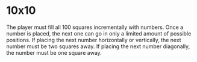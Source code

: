 # 10x10

The player must fill all 100 squares incrementally with numbers. Once a number is placed, the next one can go in only a limited amount of possible positions. If placing the next number horizontally or vertically, the next number must be two squares away. If placing the next number diagonally, the number must be one square away.

